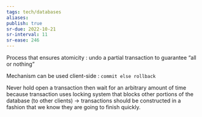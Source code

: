 ```yaml
---
tags: tech/databases
aliases:
publish: true
sr-due: 2022-10-21
sr-interval: 11
sr-ease: 246
---
```


Process that ensures atomicity : undo a partial transaction to guarantee “all or nothing”

Mechanism can be used client-side : `commit else rollback`

Never hold open a transaction then wait for an arbitrary amount of time because transaction uses locking system that blocks other portions of the database (to other clients) → transactions should be constructed in a fashion that we know they are going to finish quickly.